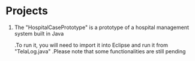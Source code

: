 # Projects

1. The "HospitalCasePrototype" is a prototype of a hospital management system built in Java

   .To run it, you will need to import it into Eclipse and run it from "TelaLog.java"
   .Please note that some functionalities are still pending
